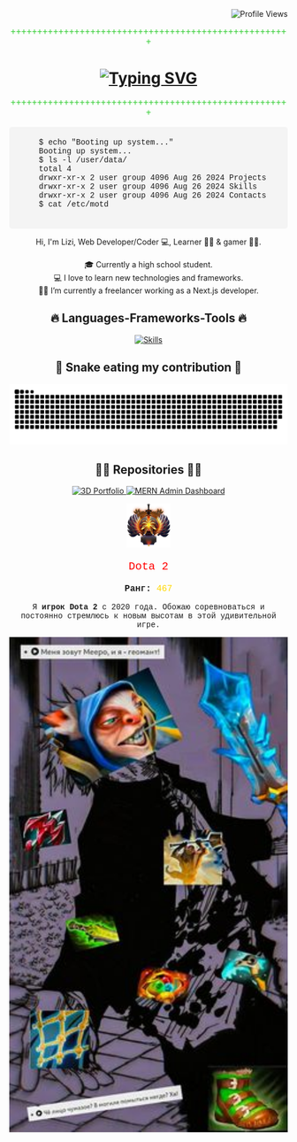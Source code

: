 <!-- Profile View Count Block -->
<div id="profile-views" align="right">
  <img src="https://komarev.com/ghpvc/?username=sanidhyy" alt="Profile Views" />
</div>

<!-- Divider Block -->
<p align="center" style="color: #32CD32; font-family: 'Courier New', monospace; font-size: 16px;">
+++++++++++++++++++++++++++++++++++++++++++++++++++++
</p>

<!-- Introduction Block -->
<div id="introduction" align="center">
  <h1>
    <a href="https://git.io/typing-svg">
      <img src="https://readme-typing-svg.herokuapp.com/?lines=Hi+There!+👋;+I'm+Lizi!;&center=true&size=30" alt="Typing SVG" />
    </a>
  </h1>
</div>

<!-- Divider Block -->
<p align="center" style="color: #32CD32; font-family: 'Courier New', monospace; font-size: 16px;">
+++++++++++++++++++++++++++++++++++++++++++++++++++++
</p>

<!-- Shell Simulation Block -->
<div id="shell-simulation">
  <pre style="background-color: #f4f4f4; padding: 20px; font-family: 'Courier New', monospace; border-radius: 5px;">
    $ echo "Booting up system..."
    Booting up system...
    $ ls -l /user/data/
    total 4
    drwxr-xr-x 2 user group 4096 Aug 26 2024 Projects
    drwxr-xr-x 2 user group 4096 Aug 26 2024 Skills
    drwxr-xr-x 2 user group 4096 Aug 26 2024 Contacts
    $ cat /etc/motd
  </pre>
</div>

<!-- About Me Block -->
<div id="about-me" align="center">
  <p>
    Hi, I'm Lizi, Web Developer/Coder 💻, Learner 👨‍💻 & gamer 🦸‍♂️.
    <br /><br />
    🎓 Currently a high school student.<br />
    💻 I love to learn new technologies and frameworks.<br />
    🧑‍💼 I’m currently a freelancer working as a Next.js developer.<br />
  </p>
</div>

<!-- Skills Block -->
<h2 align="center">🔥 Languages-Frameworks-Tools 🔥</h2>
<p align="center">
  <a href="https://skillicons.dev">
    <img src="https://skillicons.dev/icons?i=git,anaconda,docker,arch,bash,bootstrap,cs,cpp,css,discord,bots,django,dotnet,figma,flask,github,gitlab,html,htmx,js,kali,linux,mysql,nextjs,nodejs,npm,nuxtjs,phpstorm,postman,powershell,prisma,pycharm,py,react,ruby,sass,stackoverflow,tailwind,ts,ubuntu,visualstudio,vite,vue,vscode,webstorm,windows,yarn" alt="Skills" />
  </a>
</p>

<!-- Snake Graph Block -->
<div id="snake-graph" align="center">
  <h2>🐍 Snake eating my contribution 🐍</h2>
  <picture>
    <source media="(prefers-color-scheme: dark)" srcset="https://github.com/sanidhyy/sanidhyy/blob/output/github-contribution-grid-snake-dark.svg" />
    <source media="(prefers-color-scheme: light), (prefers-color-scheme: no-preference)" srcset="https://github.com/sanidhyy/sanidhyy/blob/output/github-contribution-grid-snake.svg" />
    <img src="https://github.com/sanidhyy/sanidhyy/blob/output/github-contribution-grid-snake.svg" alt="GitHub Snake" />
  </picture>
</div>

<!-- Repositories Block -->
<h2 align="center">👨‍💻 Repositories 👨‍💻</h2>
<div id="repositories" align="center">
  <!-- Repo 1 -->
  <a href="https://github.com/LMDtokyo/site" title="3D Portfolio">
    <picture>
      <source media="(prefers-color-scheme: dark)" srcset="https://github-readme-stats.vercel.app/api/pin/?username=sanidhyy&repo=3d-portfolio&theme=react&border_color=61dafb&border_radius=10" />
      <source media="(prefers-color-scheme: light), (prefers-color-scheme: no-preference)" srcset="https://github-readme-stats.vercel.app/api/pin/?username=sanidhyy&repo=3d-portfolio&theme=graywhite&border_radius=10" />
      <img src="https://github-readme-stats.vercel.app/api/pin/?username=sanidhyy&repo=3d-portfolio&theme=graywhite&border_radius=10" alt="3D Portfolio" height="115" />
    </picture>
  </a>
  
  <!-- Repo 2 -->
  <a href="https://github.com/LMDtokyo/TokyoHub" title="MERN Admin Dashboard">
    <picture>
      <source media="(prefers-color-scheme: dark)" srcset="https://github-readme-stats.vercel.app/api/pin/?username=sanidhyy&repo=mern-admin&theme=react&border_color=61dafb&border_radius=10" />
      <source media="(prefers-color-scheme: light), (prefers-color-scheme: no-preference)" srcset="https://github-readme-stats.vercel.app/api/pin/?username=sanidhyy&repo=mern-admin&theme=graywhite&border_radius=10" />
      <img src="https://github-readme-stats.vercel.app/api/pin/?username=sanidhyy&repo=mern-admin&theme=graywhite&border_radius=10" alt="MERN Admin Dashboard" height="115" />
    </picture>
  </a>
</div>

<!-- Dota 2 Player Block -->
<div id="dota-2-player" align="center">
  <!-- Dota Icon -->
  <p>
    <img src="https://github.com/LMDtokyo/LMDtokyo/blob/main/dota.png?raw=true" alt="Dota Image" width="80" height="80" />
  </p>

  <p style="font-family: 'Courier New', monospace; font-size: 20px; color: #FF0000;">
    Dota 2
  </p>

  <p style="font-family: 'Courier New', monospace; font-size: 16px;">
    <strong>Ранг:</strong> <span style="color: #FFD700;">467</span>
  </p>

  <p style="font-family: 'Courier New', monospace; font-size: 14px;">
    Я <strong>игрок Dota 2</strong> с 2020 года. Обожаю соревноваться и постоянно стремлюсь к новым высотам в этой удивительной игре.
  </p>

  <p>
    <img src="https://github.com/LMDtokyo/LMDtokyo/blob/main/meepo.jpg?raw=true" alt="Meepo Image" width="600" />
  </p>
</div>
